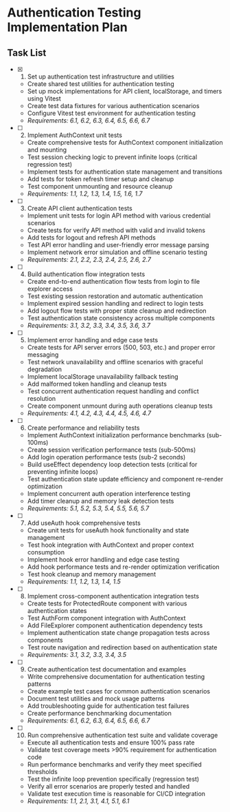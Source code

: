 # Authentication Testing Implementation Plan

## Task List

- [x] 1. Set up authentication test infrastructure and utilities
  - Create shared test utilities for authentication testing
  - Set up mock implementations for API client, localStorage, and timers using Vitest
  - Create test data fixtures for various authentication scenarios
  - Configure Vitest test environment for authentication testing
  - _Requirements: 6.1, 6.2, 6.3, 6.4, 6.5, 6.6, 6.7_

- [ ] 2. Implement AuthContext unit tests
  - Create comprehensive tests for AuthContext component initialization and mounting
  - Test session checking logic to prevent infinite loops (critical regression test)
  - Implement tests for authentication state management and transitions
  - Add tests for token refresh timer setup and cleanup
  - Test component unmounting and resource cleanup
  - _Requirements: 1.1, 1.2, 1.3, 1.4, 1.5, 1.6, 1.7_

- [ ] 3. Create API client authentication tests
  - Implement unit tests for login API method with various credential scenarios
  - Create tests for verify API method with valid and invalid tokens
  - Add tests for logout and refresh API methods
  - Test API error handling and user-friendly error message parsing
  - Implement network error simulation and offline scenario testing
  - _Requirements: 2.1, 2.2, 2.3, 2.4, 2.5, 2.6, 2.7_

- [ ] 4. Build authentication flow integration tests
  - Create end-to-end authentication flow tests from login to file explorer access
  - Test existing session restoration and automatic authentication
  - Implement expired session handling and redirect to login tests
  - Add logout flow tests with proper state cleanup and redirection
  - Test authentication state consistency across multiple components
  - _Requirements: 3.1, 3.2, 3.3, 3.4, 3.5, 3.6, 3.7_

- [ ] 5. Implement error handling and edge case tests
  - Create tests for API server errors (500, 503, etc.) and proper error messaging
  - Test network unavailability and offline scenarios with graceful degradation
  - Implement localStorage unavailability fallback testing
  - Add malformed token handling and cleanup tests
  - Test concurrent authentication request handling and conflict resolution
  - Create component unmount during auth operations cleanup tests
  - _Requirements: 4.1, 4.2, 4.3, 4.4, 4.5, 4.6, 4.7_

- [ ] 6. Create performance and reliability tests
  - Implement AuthContext initialization performance benchmarks (sub-100ms)
  - Create session verification performance tests (sub-500ms)
  - Add login operation performance tests (sub-2 seconds)
  - Build useEffect dependency loop detection tests (critical for preventing infinite loops)
  - Test authentication state update efficiency and component re-render optimization
  - Implement concurrent auth operation interference testing
  - Add timer cleanup and memory leak detection tests
  - _Requirements: 5.1, 5.2, 5.3, 5.4, 5.5, 5.6, 5.7_

- [ ] 7. Add useAuth hook comprehensive tests
  - Create unit tests for useAuth hook functionality and state management
  - Test hook integration with AuthContext and proper context consumption
  - Implement hook error handling and edge case testing
  - Add hook performance tests and re-render optimization verification
  - Test hook cleanup and memory management
  - _Requirements: 1.1, 1.2, 1.3, 1.4, 1.5_

- [ ] 8. Implement cross-component authentication integration tests
  - Create tests for ProtectedRoute component with various authentication states
  - Test AuthForm component integration with AuthContext
  - Add FileExplorer component authentication dependency tests
  - Implement authentication state change propagation tests across components
  - Test route navigation and redirection based on authentication state
  - _Requirements: 3.1, 3.2, 3.3, 3.4, 3.5_

- [ ] 9. Create authentication test documentation and examples
  - Write comprehensive documentation for authentication testing patterns
  - Create example test cases for common authentication scenarios
  - Document test utilities and mock usage patterns
  - Add troubleshooting guide for authentication test failures
  - Create performance benchmarking documentation
  - _Requirements: 6.1, 6.2, 6.3, 6.4, 6.5, 6.6, 6.7_

- [ ] 10. Run comprehensive authentication test suite and validate coverage
  - Execute all authentication tests and ensure 100% pass rate
  - Validate test coverage meets >90% requirement for authentication code
  - Run performance benchmarks and verify they meet specified thresholds
  - Test the infinite loop prevention specifically (regression test)
  - Verify all error scenarios are properly tested and handled
  - Validate test execution time is reasonable for CI/CD integration
  - _Requirements: 1.1, 2.1, 3.1, 4.1, 5.1, 6.1_